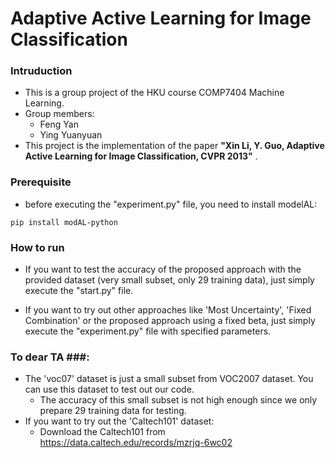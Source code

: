 # Adaptive Active Learning for Image Classification

### Intruduction ###

* This is a group project of the HKU course COMP7404 Machine Learning.
* Group members:
    - Feng Yan
    - Ying Yuanyuan
* This project is the implementation of the paper **"Xin Li, Y. Guo, Adaptive Active Learning for Image Classification, CVPR 2013"** .

### Prerequisite ###
* before executing the "experiment.py" file, you need to install modelAL:
```
pip install modAL-python
```

### How to run ###
* If you want to test the accuracy of the proposed approach with the provided dataset (very small subset, only 29 training data), just simply execute the "start.py" file.

* If you want to try out other approaches like 'Most Uncertainty', 'Fixed Combination' or the proposed approach using a fixed beta, just simply execute the "experiment.py" file with specified parameters.


### To dear TA ###:
* The 'voc07' dataset is just a small subset from VOC2007 dataset. You can use this dataset to test out our code.
     - The accuracy of this small subset is not high enough since we only prepare 29 training data for testing. 
* If you want to try out the 'Caltech101' dataset:
    - Download the Caltech101 from https://data.caltech.edu/records/mzrjq-6wc02 
